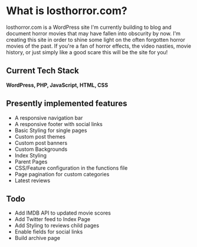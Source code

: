 # What is losthorror.com?

losthorror.com is a WordPress site I'm currently building to blog and document horror movies that may have fallen into obscurity by now. I'm creating this site in order to shine some light on the often forgotten horror movies of the past. If you're a fan of horror effects, the video nasties, movie history, or just simply like a good scare this will be the site for you!

## Current Tech Stack

**WordPress, PHP, JavaScript, HTML, CSS** 

## Presently implemented features

* A responsive navigation bar
* A responsive footer with social links 
* Basic Styling for single pages 
* Custom post themes 
* Custom post banners 
* Custom Backgrounds 
* Index Styling 
* Parent Pages 
* CSS/Feature configuration in the functions file 
* Page pagination for custom categories
* Latest reviews 

## Todo

* Add IMDB API to updated movie scores 
* Add Twitter feed to Index Page 
* Add Styling to reviews child pages 
* Enable fields for social links
* Build archive page
